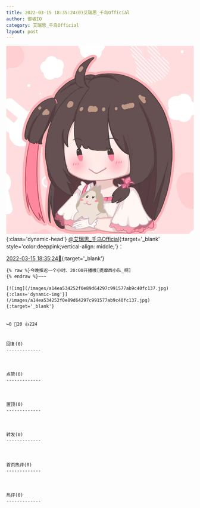 ```yaml
---
title: 2022-03-15 18:35:24(0)艾瑞思_千鸟Official
author: 御坂IO
category: 艾瑞思_千鸟Official
layout: post
---
```


![img](/images/7e08840c56f251de28bdf766b647bd5fe9a5d50a.jpg){:class='dynamic-head'}
[@艾瑞思_千鸟Official](https://space.bilibili.com/1090010845/dynamic){:target='_blank' style='color:deeppink;vertical-align: middle;'}：

[2022-03-15 18:35:24🔗](https://t.bilibili.com/637811766045179940){:target='_blank'}

~~~
{% raw %}今晚推迟一个小时、20:00开播哦[提摩西小队_啊]
{% endraw %}~~~

[![img](/images/a14ea534252f0e89d64297c991577ab9c40fc137.jpg){:class='dynamic-img'}](/images/a14ea534252f0e89d64297c991577ab9c40fc137.jpg){:target='_blank'}


↪️0 💬20 👍224


回复(0)
-------------



点赞(0)
-------------



置顶(0)
-------------



转发(0)
-------------



首页热评(0)
-------------



热评(0)
-------------



